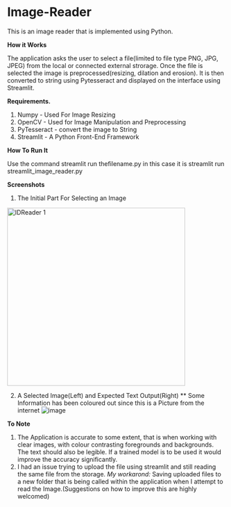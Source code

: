 # Image-Reader
This is an image reader that is implemented using Python.

**How it Works**

The application asks the user to select a file(limited to file type PNG, JPG, JPEG) from the local or connected external strorage. 
Once the file is selected the image is preprocessed(resizing, dilation and erosion). It is then converted to string using Pytesseract and displayed on the interface using Streamlit. 

**Requirements.**
1. Numpy - Used For Image Resizing
2. OpenCV - Used for Image Manipulation and Preprocessing
3. PyTesseract - convert the image to String
4. Streamlit - A Python Front-End Framework



**How To Run It**

Use the command streamlit run thefilename.py in this case it is streamlit run streamlit_image_reader.py

**Screenshots**
1. The Initial Part For Selecting an Image
<img width="410" alt="IDReader 1" src="https://user-images.githubusercontent.com/92080989/150647729-c36e7466-6bd6-442b-8652-c44a616e42d0.PNG">


2. A Selected Image(Left) and Expected Text Output(Right)
** Some Information has been coloured out since this is a Picture from the internet
![image](https://user-images.githubusercontent.com/92080989/150647704-e085fb90-531f-4680-91da-3dd05fdd63ae.png)

**To Note**
1. The Application is accurate to some extent, that is when working with clear images, with colour contrasting foregrounds and backgrounds. The text should also be legible.
If a trained model is to be used it would improve the accuracy significantly.
2. I had an issue trying to upload the file using streamlit and still reading the same file from the storage. _My workarond:_ Saving uploaded files to a new folder that is being called within the application when I attempt to read the Image.(Suggestions on how to improve this are highly welcomed)

